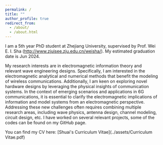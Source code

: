 ```yaml
---
permalink: /
title: ""
author_profile: true
redirect_from: 
  - /about/
  - /about.html
---
```


I am a 5th year PhD student at Zhejiang University, supervised by Prof. Wei E. I. Sha (http://www.zjuisee.zju.edu.cn/weisha/). My estimated graduation date is Jun 2024.

My research interests are in electromagnetic information theory and relevant wave engineering designs. Specifically, I am interested in the electromagnetic analytical and numerical methods that benefit the modeling of wireless communications. Additionally, I am keen on exploring novel hardware designs by leveraging the physical insights of communication systems. In the context of emerging scenarios and applications in 6G communications, it is essential to clarify the electromagnetic implications of information and model systems from an electromagnetic perspective. Addressing these new challenges often requires combining multiple research areas, including wave physics, antenna design, channel modeling, circuit design, etc. I have worked on several relevant projects, some of the codes can be found on my GitHub page.

You can find my CV here: [Shuai's Curriculum Vitae](../assets/Curriculum Vitae.pdf) 

